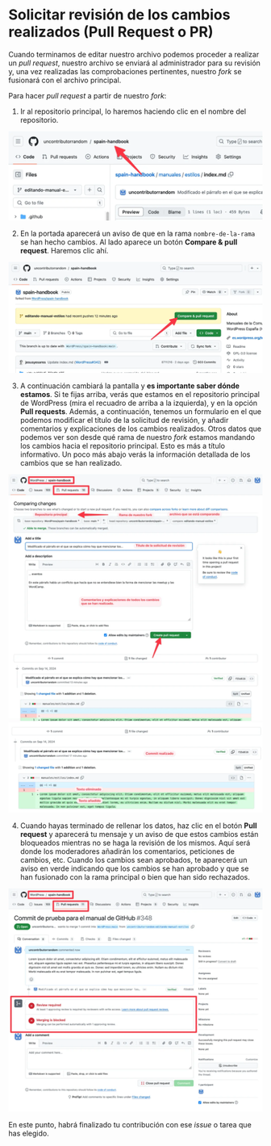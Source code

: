 # Solicitar revisión de los cambios realizados (Pull Request o PR)

Cuando terminamos de editar nuestro archivo podemos proceder a realizar un *pull request*, nuestro archivo se enviará al administrador para su revisión y, una vez realizadas las comprobaciones pertinentes, nuestro *fork* se fusionará con el archivo principal.

Para hacer *pull request* a partir de nuestro *fork*:

1. Ir al repositorio principal, lo haremos haciendo clic en el nombre del repositorio.

![Acceder a Pull Request](/assets/pull-request-volver-inicio-fork.webp)

2. En la portada aparecerá un aviso de que en la rama `nombre-de-la-rama` se han hecho cambios. Al lado aparece un botón **Compare & pull request**. Haremos clic ahí.

![Crear un nuevo Pull Request](/assets/pull-request-boton-peticion-pull-request.webp)

3. A continuación cambiará la pantalla y **es importante saber dónde estamos**. Si te fijas arriba, verás que estamos en el repositorio principal de WordPress (mira el recuadro de arriba a la izquierda), y en la opción **Pull requests**. Además, a continuación, tenemos un formulario en el que podemos modificar el título de la solicitud de revisión, y añadir comentarios y explicaciones de los cambios realizados. Otros datos que podemos ver son desde qué rama de nuestro _fork_ estamos mandando los cambios hacia el repositorio principal. Esto es más a título informativo. Un poco más abajo verás la información detallada de los cambios que se han realizado.

![Comparar ramas](/assets/pull-request-pantalla-peticion-revision.webp)
![Cambios realizados](/assets/pull-request-comparacion-cambios.webp)

4. Cuando hayas terminado de rellenar los datos, haz clic en el botón **Pull request** y aparecerá tu mensaje y un aviso de que estos cambios están bloqueados mientras no se haga la revisión de los mismos. Aquí será donde los moderadores añadirán los comentarios, peticiones de cambios, etc. Cuando los cambios sean aprobados, te aparecerá un aviso en verde indicando que los cambios se han aprobado y que se han fusionado con la rama principal o bien que han sido rechazados.

![Seleccionar ramas](/assets/pull-request-peticion-revision-realizada.webp)

En este punto, habrá finalizado tu contribución con ese _issue_ o tarea que has elegido.